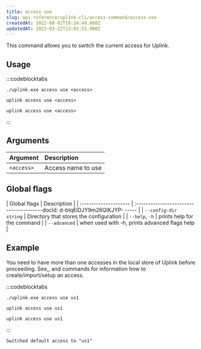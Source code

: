 ```yaml
---
title: access use
slug: api-reference/uplink-cli/access-command/access-use
createdAt: 2022-08-02T16:14:49.000Z
updatedAt: 2023-03-22T13:02:51.000Z
---
```


This command allows you to switch the current access for Uplink.

## Usage

:::codeblocktabs
```windows
./uplink.exe access use <access>
```

```linux
uplink access use <access>
```

```macos
uplink access use <access>
```
:::

## Arguments

| Argument   | Description        |
| :--------- | :----------------- |
| `<access>` | Access name to use |

## Global flags

| Global flags          | Description                                   |
| :-------------------- | :---------------------------------------docId: d-btqElDJY9m26QIKJYP-
----- |
| `--config-dir string` | Directory that stores the configuration       |
| `--help`, `-h`        | prints help for the command                   |
| `--advanced`          | when used with -h, prints advanced flags help |

## Example

You need to have more than one accesses in the local store of Uplink before proceeding. See[](docId\:x0Ej1E9_xq9xXFaSvyPTT),[](docId:9MIN1usU8WPUY2212Y-_S), and [](docId\:OuoKJl9KqbJVQB9Xkdy3g) commands for information how to create/import/setup an access.

:::codeblocktabs
```windows
./uplink.exe access use us1
```

```linux
uplink access use us1
```

```macos
uplink access use us1
```
:::

```none
Switched default access to "us1"
```

